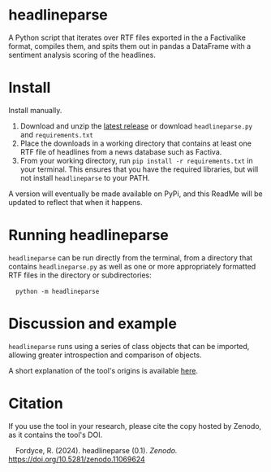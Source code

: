 # headlineparse
A Python script that iterates over RTF files exported in the a Factivalike format, compiles them, and spits them out in pandas a DataFrame with a sentiment analysis scoring of the headlines.

# Install
Install manually.

1. Download and unzip the [latest release](releases/latest) or download `headlineparse.py` and `requirements.txt`
2. Place the downloads in a working directory that contains at least one RTF file of headlines from a news database such as Factiva.
3. From your working directory, run `pip install -r requirements.txt` in your terminal. This ensures that you have the required libraries, but will not install `headlineparse` to your PATH.

A version will eventually be made available on PyPi, and this ReadMe will be updated to reflect that when it happens.

# Running headlineparse
`headlineparse` can be run directly from the terminal, from a directory that contains `headlineparse.py` as well as one or more appropriately formatted RTF files in the directory or subdirectories:

&emsp;`python -m headlineparse`

# Discussion and example
`headlineparse` runs using a series of class objects that can be imported, allowing greater introspection and comparison of objects.

A short explanation of the tool's origins is available [here](https://robbiefordyce.com/2024/04/26/factivaparse-children-and-media-use/).

# Citation
If you use the tool in your research, please cite the copy hosted by Zenodo, as it contains the tool's DOI.

&emsp;Fordyce, R. (2024). headlineparse (0.1). _Zenodo._ https://doi.org/10.5281/zenodo.11069624
